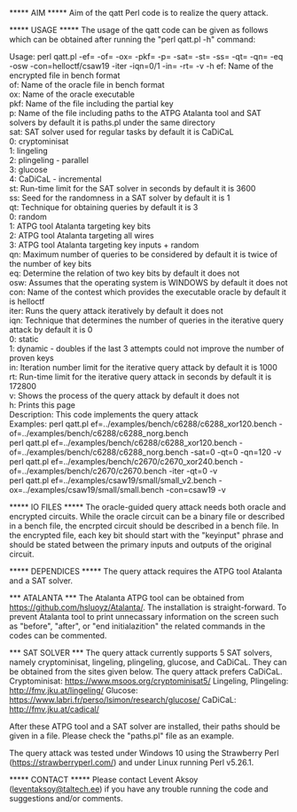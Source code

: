***** AIM *****
Aim of the qatt Perl code is to realize the query attack. 

***** USAGE *****
The usage of the qatt code can be given as follows which can be obtained after running the "perl qatt.pl -h" command:

Usage:       perl qatt.pl -ef=<FileName> -of=<FileName> -ox=<ExecFile> -pkf=<FileName> -p=<FileName> -sat=<int> -st=<int> -ss=<int> -qt=<int> -qn=<int> -eq -osw -con=helloctf/csaw19 -iter -iqn=0/1 -in=<int> -rt=<int> -v -h 
ef:          Name of the encrypted file in bench format                                                                                                                                                                        
of:          Name of the oracle file in bench format                                                                                                                                                                           
ox:          Name of the oracle executable                                                                                                                                                                                     
pkf:         Name of the file including the partial key                                                                                                                                                                        
p:           Name of the file including paths to the ATPG Atalanta tool and SAT solvers by default it is paths.pl under the same directory                                                                                     
sat:         SAT solver used for regular tasks by default it is CaDiCaL                                                                                                                                                        
               0: cryptominisat                                                                                                                                                                                                
               1: lingeling                                                                                                                                                                                                    
               2: plingeling - parallel                                                                                                                                                                                        
               3: glucose                                                                                                                                                                                                      
               4: CaDiCaL - incremental                                                                                                                                                                                        
st:          Run-time limit for the SAT solver in seconds by default it is 3600                                                                                                                                                
ss:          Seed for the randomness in a SAT solver by default it is 1                                                                                                                                                        
qt:          Technique for obtaining queries by default it is 3                                                                                                                                                                
               0: random                                                                                                                                                                                                       
               1: ATPG tool Atalanta targeting key bits                                                                                                                                                                        
               2: ATPG tool Atalanta targeting all wires                                                                                                                                                                       
               3: ATPG tool Atalanta targeting key inputs + random                                                                                                                                                             
qn:          Maximum number of queries to be considered by default it is twice of the number of key bits                                                                                                                       
eq:          Determine the relation of two key bits by default it does not                                                                                                                                                     
osw:         Assumes that the operating system is WINDOWS by default it does not                                                                                                                                               
con:         Name of the contest which provides the executable oracle by default it is helloctf                                                                                                                                
iter:        Runs the query attack iteratively by default it does not                                                                                                                                                          
iqn:         Technique that determines the number of queries in the iterative query attack by default it is 0                                                                                                                  
               0: static                                                                                                                                                                                                       
               1: dynamic - doubles if the last 3 attempts could not improve the number of proven keys                                                                                                                         
in:          Iteration number limit for the iterative query attack by default it is 1000                                                                                                                                       
rt:          Run-time limit for the iterative query attack in seconds by default it is 172800                                                                                                                                  
v:           Shows the process of the query attack by default it does not                                                                                                                                                      
h:           Prints this page                                                                                                                                                                                                  
Description: This code implements the query attack                                                                                                                                                                             
Examples:    perl qatt.pl ef=../examples/bench/c6288/c6288_xor120.bench -of=../examples/bench/c6288/c6288_norg.bench                                                                                                           
             perl qatt.pl ef=../examples/bench/c6288/c6288_xor120.bench -of=../examples/bench/c6288/c6288_norg.bench -sat=0 -qt=0 -qn=120 -v                                                                                   
             perl qatt.pl ef=../examples/bench/c2670/c2670_xor240.bench -of=../examples/bench/c2670/c2670.bench -iter -qt=0 -v                                                                                                 
             perl qatt.pl ef=../examples/csaw19/small/small_v2.bench -ox=../examples/csaw19/small/small.bench -con=csaw19 -v                                                                                                   

***** IO FILES *****
The oracle-guided query attack needs both oracle and encrypted circuits. While the oracle circuit can be a binary file or described in a bench file, the encrpted circuit should be described in a bench file. 
In the encrypted file, each key bit should start with the "keyinput" phrase and should be stated between the primary inputs and outputs of the original circuit.

***** DEPENDICES *****
The query attack requires the ATPG tool Atalanta and a SAT solver.

*** ATALANTA ***
The Atalanta ATPG tool can be obtained from https://github.com/hsluoyz/Atalanta/. The installation is straight-forward. To prevent Atalanta tool to print unnecassary information on the screen such as "before", "after", or "end initialazition"
the related commands in the codes can be commented.

*** SAT SOLVER ***
The query attack currently supports 5 SAT solvers, namely cryptominisat, lingeling, plingeling, glucose, and CaDiCaL. They can be obtained from the sites given below. The query attack prefers CaDiCaL.
Cryptominisat: https://www.msoos.org/cryptominisat5/
Lingeling, Plingeling: http://fmv.jku.at/lingeling/
Glucose: https://www.labri.fr/perso/lsimon/research/glucose/
CaDiCaL: http://fmv.jku.at/cadical/

After these ATPG tool and a SAT solver are installed, their paths should be given in a file. Please check the "paths.pl" file as an example.

The query attack was tested under Windows 10 using the Strawberry Perl (https://strawberryperl.com/) and under Linux running Perl v5.26.1.

***** CONTACT *****
Please contact Levent Aksoy (leventaksoy@taltech.ee) if you have any trouble running the code and suggestions and/or comments.
